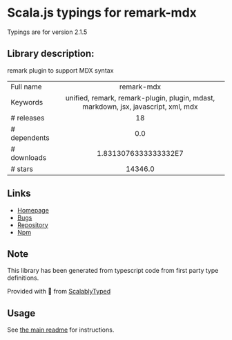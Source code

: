 
# Scala.js typings for remark-mdx

Typings are for version 2.1.5

## Library description:
remark plugin to support MDX syntax

|                    |                 |
| ------------------ | :-------------: |
| Full name          | remark-mdx |
| Keywords           | unified, remark, remark-plugin, plugin, mdast, markdown, jsx, javascript, xml, mdx |
| # releases         | 18 |
| # dependents       | 0.0 |
| # downloads        | 1.8313076333333332E7 |
| # stars            | 14346.0 |

## Links
- [Homepage](https://mdxjs.com)
- [Bugs](https://github.com/mdx-js/mdx/issues)
- [Repository](https://github.com/mdx-js/mdx)
- [Npm](https://www.npmjs.com/package/remark-mdx)
    


## Note
This library has been generated from typescript code from first party type definitions.

Provided with :purple_heart: from [ScalablyTyped](https://github.com/oyvindberg/ScalablyTyped)

## Usage
See [the main readme](../../readme.md) for instructions.


